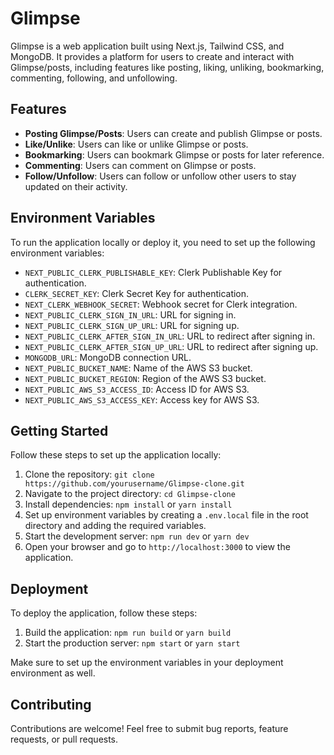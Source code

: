 # Glimpse

Glimpse is a web application built using Next.js, Tailwind CSS, and MongoDB. It provides a platform for users to create and interact with Glimpse/posts, including features like posting, liking, unliking, bookmarking, commenting, following, and unfollowing.

## Features

- **Posting Glimpse/Posts**: Users can create and publish Glimpse or posts.
- **Like/Unlike**: Users can like or unlike Glimpse or posts.
- **Bookmarking**: Users can bookmark Glimpse or posts for later reference.
- **Commenting**: Users can comment on Glimpse or posts.
- **Follow/Unfollow**: Users can follow or unfollow other users to stay updated on their activity.

## Environment Variables

To run the application locally or deploy it, you need to set up the following environment variables:

- `NEXT_PUBLIC_CLERK_PUBLISHABLE_KEY`: Clerk Publishable Key for authentication.
- `CLERK_SECRET_KEY`: Clerk Secret Key for authentication.
- `NEXT_CLERK_WEBHOOK_SECRET`: Webhook secret for Clerk integration.
- `NEXT_PUBLIC_CLERK_SIGN_IN_URL`: URL for signing in.
- `NEXT_PUBLIC_CLERK_SIGN_UP_URL`: URL for signing up.
- `NEXT_PUBLIC_CLERK_AFTER_SIGN_IN_URL`: URL to redirect after signing in.
- `NEXT_PUBLIC_CLERK_AFTER_SIGN_UP_URL`: URL to redirect after signing up.
- `MONGODB_URL`: MongoDB connection URL.
- `NEXT_PUBLIC_BUCKET_NAME`: Name of the AWS S3 bucket.
- `NEXT_PUBLIC_BUCKET_REGION`: Region of the AWS S3 bucket.
- `NEXT_PUBLIC_AWS_S3_ACCESS_ID`: Access ID for AWS S3.
- `NEXT_PUBLIC_AWS_S3_ACCESS_KEY`: Access key for AWS S3.

## Getting Started

Follow these steps to set up the application locally:

1. Clone the repository: `git clone https://github.com/yourusername/Glimpse-clone.git`
2. Navigate to the project directory: `cd Glimpse-clone`
3. Install dependencies: `npm install` or `yarn install`
4. Set up environment variables by creating a `.env.local` file in the root directory and adding the required variables.
5. Start the development server: `npm run dev` or `yarn dev`
6. Open your browser and go to `http://localhost:3000` to view the application.

## Deployment

To deploy the application, follow these steps:

1. Build the application: `npm run build` or `yarn build`
2. Start the production server: `npm start` or `yarn start`

Make sure to set up the environment variables in your deployment environment as well.

## Contributing

Contributions are welcome! Feel free to submit bug reports, feature requests, or pull requests.

